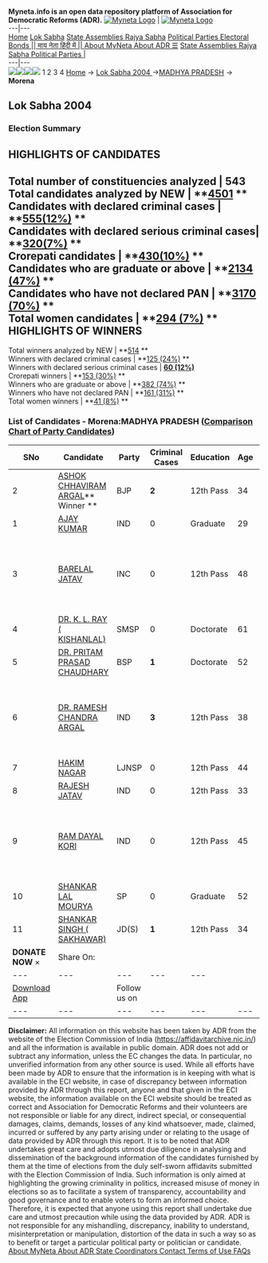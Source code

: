 **Myneta.info is an open data repository platform of Association for Democratic Reforms (ADR).**
[![Myneta Logo](https://www.myneta.info/lib/img/myneta-logo.png)](https://www.myneta.info/) | [![Myneta Logo](https://www.myneta.info/lib/img/adr-logo.png)](https://adrindia.org)  
---|---  
[Home](https://www.myneta.info/) [Lok Sabha](https://www.myneta.info/#ls "Lok Sabha") [ State Assemblies ](https://www.myneta.info/#sa "State Assemblies") [Rajya Sabha](https://www.myneta.info/#rs "Rajya Sabha") [Political Parties ](https://www.myneta.info/party "Political Parties") [ Electoral Bonds ](https://www.myneta.info/electoral_bonds "Electoral Bonds") [ || माय नेता हिंदी में || ](https://translate.google.co.in/translate?prev=hp&hl=en&js=y&u=www.myneta.info&sl=en&tl=hi&history_state0=) [ About MyNeta ](https://adrindia.org/content/about-myneta) [ About ADR ](https://adrindia.org/about-adr/who-we-are) [☰](javascript:void\(0\))
[ State Assemblies ](https://www.myneta.info/#sa "State Assemblies") [ Rajya Sabha ](https://www.myneta.info/#rs "Rajya Sabha") [ Political Parties ](https://www.myneta.info/party "Political Parties")
|   
---|---  
![](https://www.myneta.info/lib/img/banner/banner-1.png)![](https://www.myneta.info/lib/img/banner/banner-2.png)![](https://www.myneta.info/lib/img/banner/banner-3.png)![](https://www.myneta.info/lib/img/banner/banner-4.png)
1  2  3  4 
[Home](https://www.myneta.info/) → [Lok Sabha 2004 ](https://www.myneta.info/loksabha2004/)→[MADHYA PRADESH](https://www.myneta.info/loksabha2004/index.php?action=show_constituencies&state_id=12) → **Morena**
### 
## Lok Sabha 2004 
###  Election Summary 
HIGHLIGHTS OF CANDIDATES  
---  
Total number of constituencies analyzed |  543   
Total candidates analyzed by NEW | **[4501](https://www.myneta.info/loksabha2004/index.php?action=summary&subAction=candidates_analyzed&sort=candidate#summary) **  
Candidates with declared criminal cases | **[555(12%)](https://www.myneta.info/loksabha2004/index.php?action=summary&subAction=crime&sort=candidate#summary) **  
Candidates with declared serious criminal cases| **[320(7%)](https://www.myneta.info/loksabha2004/index.php?action=summary&subAction=serious_crime&sort=candidate#summary) **  
Crorepati candidates | **[430(10%)](https://www.myneta.info/loksabha2004/index.php?action=summary&subAction=crorepati&sort=candidate#summary) **  
Candidates who are graduate or above | **[2134 (47%)](https://www.myneta.info/loksabha2004/index.php?action=summary&subAction=education&sort=candidate#summary) **  
Candidates who have not declared PAN | **[3170 (70%)](https://www.myneta.info/loksabha2004/index.php?action=summary&subAction=without_pan&sort=candidate#summary) **  
Total women candidates | **[294 (7%)](https://www.myneta.info/loksabha2004/index.php?action=summary&subAction=women_candidate&sort=candidate#summary) **  
HIGHLIGHTS OF WINNERS  
---  
Total winners analyzed by NEW | **[514](https://www.myneta.info/loksabha2004/index.php?action=summary&subAction=winner_analyzed&sort=candidate#summary) **  
Winners with declared criminal cases | **[125 (24%)](https://www.myneta.info/loksabha2004/index.php?action=summary&subAction=winner_crime&sort=candidate#summary) **  
Winners with declared serious criminal cases | **[60 (12%)](https://www.myneta.info/loksabha2004/index.php?action=summary&subAction=winner_serious_crime&sort=candidate#summary)**  
Crorepati winners | **[153 (30%)](https://www.myneta.info/loksabha2004/index.php?action=summary&subAction=winner_crorepati&sort=candidate#summary) **  
Winners who are graduate or above | **[382 (74%)](https://www.myneta.info/loksabha2004/index.php?action=summary&subAction=winner_education&sort=candidate#summary) **  
Winners who have not declared PAN | **[161 (31%)](https://www.myneta.info/loksabha2004/index.php?action=summary&subAction=winner_without_pan&sort=candidate#summary) **  
Total women winners | **[41 (8%)](https://www.myneta.info/loksabha2004/index.php?action=summary&subAction=winner_women&sort=candidate#summary) **  
### List of Candidates - Morena:MADHYA PRADESH ([Comparison Chart of Party Candidates](https://www.myneta.info/loksabha2004/comparisonchart.php?constituency_id=225))
SNo | Candidate| Party| Criminal Cases| Education| Age| Total Assets| Liabilities  
---|---|---|---|---|---|---|---  
2  | [ASHOK CHHAVIRAM ARGAL](https://www.myneta.info/loksabha2004/candidate.php?candidate_id=2182)** Winner ** | BJP | **2** | 12th Pass| 34 | Rs 32,20,504 ~ 32 Lacs+ | Rs 4,32,625 ~ 4 Lacs+  
1  | [AJAY KUMAR](https://www.myneta.info/loksabha2004/candidate.php?candidate_id=2192) | IND | 0 | Graduate| 29 | Nil | Rs 0 ~   
3  | [BARELAL JATAV](https://www.myneta.info/loksabha2004/candidate.php?candidate_id=2183) | INC | 0 | 12th Pass| 48 | ![](https://myneta.info/image_v2.php?myneta_folder=loksabha2004&candidate_id=2183&col=ta) | ![](https://myneta.info/image_v2.php?myneta_folder=loksabha2004&candidate_id=2183&col=lia)  
4  | [DR. K. L. RAY ( KISHANLAL)](https://www.myneta.info/loksabha2004/candidate.php?candidate_id=2185) | SMSP | 0 | Doctorate| 61 | Rs 31,18,947 ~ 31 Lacs+ | Rs 3,06,329 ~ 3 Lacs+  
5  | [DR. PRITAM PRASAD CHAUDHARY](https://www.myneta.info/loksabha2004/candidate.php?candidate_id=2184) | BSP | **1** | Doctorate| 52 | Rs 15,93,196 ~ 15 Lacs+ | Rs 15,000 ~ 15 Thou+  
6  | [DR. RAMESH CHANDRA ARGAL](https://www.myneta.info/loksabha2004/candidate.php?candidate_id=2189) | IND | **3** | 12th Pass| 38 | ![](https://myneta.info/image_v2.php?myneta_folder=loksabha2004&candidate_id=2189&col=ta) | ![](https://myneta.info/image_v2.php?myneta_folder=loksabha2004&candidate_id=2189&col=lia)  
7  | [HAKIM NAGAR](https://www.myneta.info/loksabha2004/candidate.php?candidate_id=2190) | LJNSP | 0 | 12th Pass| 44 | Rs 79,800 ~ 79 Thou+ | Rs 1,30,000 ~ 1 Lacs+  
8  | [RAJESH JATAV](https://www.myneta.info/loksabha2004/candidate.php?candidate_id=2188) | IND | 0 | 12th Pass| 33 | Nil | Rs 2,90,000 ~ 2 Lacs+  
9  | [RAM DAYAL KORI](https://www.myneta.info/loksabha2004/candidate.php?candidate_id=2187) | IND | 0 | 12th Pass| 45 | ![](https://myneta.info/image_v2.php?myneta_folder=loksabha2004&candidate_id=2187&col=ta) | ![](https://myneta.info/image_v2.php?myneta_folder=loksabha2004&candidate_id=2187&col=lia)  
10  | [SHANKAR LAL MOURYA](https://www.myneta.info/loksabha2004/candidate.php?candidate_id=2186) | SP | 0 | Graduate| 52 | Rs 27,51,262 ~ 27 Lacs+ | Rs 1,78,000 ~ 1 Lacs+  
11  | [SHANKAR SINGH ( SAKHAWAR)](https://www.myneta.info/loksabha2004/candidate.php?candidate_id=2191) | JD(S) | **1** | 12th Pass| 34 | Rs 2,60,000 ~ 2 Lacs+ | Rs 50,000 ~ 50 Thou+  
|  **DONATE NOW** × |  Share On:  | [](https://api.whatsapp.com/send?text=https%3A%2F%2Fmyneta.info%2Fpunjab2022%2Findex.php%3Faction%3Dshow_constituencies%26state_id%3D19) | [](https://www.facebook.com/sharer/sharer.php?u=https%3A%2F%2Fmyneta.info%2Fpunjab2022%2Findex.php%3Faction%3Dshow_constituencies%26state_id%3D19) | [](https://twitter.com/share?url=https%3A%2F%2Fmyneta.info%2Fpunjab2022%2Findex.php%3Faction%3Dshow_constituencies%26state_id%3D19)  
---|---|---|---|---  
| [ Download App ](https://play.google.com/store/apps/details?id=com.webrosoft.myneta1&pcampaignid=pcampaignidMKT-Other-global-all-co-prtnr-py-PartBadge-Mar2515-1) | [](https://play.google.com/store/apps/details?id=com.webrosoft.myneta1&pcampaignid=pcampaignidMKT-Other-global-all-co-prtnr-py-PartBadge-Mar2515-1) |  Follow us on  | [](https://www.facebook.com/adrindia.org/) | [](https://twitter.com/adrspeaks) | [](https://groups.google.com/g/national-election-watch?hl=en&pli=1) | [](https://www.instagram.com/adrspeaks/) | [](https://www.youtube.com/user/adrspeaks) | [](https://sharechat.com/profile/adrspeaks)  
---|---|---|---|---|---|---|---|---  
**Disclaimer:** All information on this website has been taken by ADR from the website of the Election Commission of India (https://affidavitarchive.nic.in/) and all the information is available in public domain. ADR does not add or subtract any information, unless the EC changes the data. In particular, no unverified information from any other source is used. While all efforts have been made by ADR to ensure that the information is in keeping with what is available in the ECI website, in case of discrepancy between information provided by ADR through this report, anyone and that given in the ECI website, the information available on the ECI website should be treated as correct and Association for Democratic Reforms and their volunteers are not responsible or liable for any direct, indirect special, or consequential damages, claims, demands, losses of any kind whatsoever, made, claimed, incurred or suffered by any party arising under or relating to the usage of data provided by ADR through this report. It is to be noted that ADR undertakes great care and adopts utmost due diligence in analysing and dissemination of the background information of the candidates furnished by them at the time of elections from the duly self-sworn affidavits submitted with the Election Commission of India. Such information is only aimed at highlighting the growing criminality in politics, increased misuse of money in elections so as to facilitate a system of transparency, accountability and good governance and to enable voters to form an informed choice. Therefore, it is expected that anyone using this report shall undertake due care and utmost precaution while using the data provided by ADR. ADR is not responsible for any mishandling, discrepancy, inability to understand, misinterpretation or manipulation, distortion of the data in such a way so as to benefit or target a particular political party or politician or candidate. 
[ About MyNeta ](https://adrindia.org/content/about-myneta) [ About ADR ](https://adrindia.org/about-adr/who-we-are) [ State Coordinators ](https://adrindia.org/about-adr/state-coordinators) [ Contact ](https://adrindia.org/contact-us) [ Terms of Use ](https://adrindia.org/content/adr-terms-use) [ FAQs ](https://adrindia.org/content/faqs)
